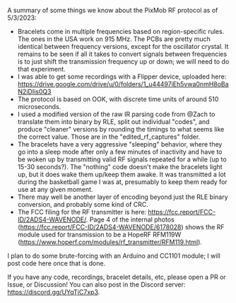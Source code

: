 A summary of some things we know about the PixMob RF protocol as of 5/3/2023:
- Bracelets come in multiple frequencies based on region-specific rules. The ones in the USA work on 915 MHz. The PCBs are pretty much identical between frequency versions, except for the oscillator crystal. It remains to be seen if all it takes to convert signals between frequencies is to just shift the transmission frequency up or down; we will need to do that experiment.
- I was able to get some recordings with a Flipper device, uploaded here: https://drive.google.com/drive/u/0/folders/1_u44497iEh5vwa0nmH8oBaN2iDIis0Q3
- The protocol is based on OOK, with discrete time units of around 510 microseconds.
- I used a modified version of the raw IR parsing code from @Zach to translate them into binary by RLE, split out individual "codes", and produce "cleaner" versions by rounding the timings to what seems like the correct value. Those are in the "edited_rf_captures" folder.
- The bracelets have a very aggressive "sleeping" behavior, where they go into a sleep mode after only a few minutes of inactivity and have to be woken up by transmitting valid RF signals repeated for a while (up to 15-30 seconds?). The "nothing" code doesn't make the bracelets light up, but it does wake them up/keep them awake. It was transmitted a lot during the basketball game I was at, presumably to keep them ready for use at any given moment.
- There may well be another layer of encoding beyond just the RLE binary conversion, and probably some kind of CRC. 
- The FCC filing for the RF transmitter is here: https://fcc.report/FCC-ID/2ADS4-WAVENODE/. Page 4 of the internal photos (https://fcc.report/FCC-ID/2ADS4-WAVENODE/6178028) shows the RF module used for transmission to be a HopeRF RFM119W (https://www.hoperf.com/modules/rf_transmitter/RFM119.html).

I plan to do some brute-forcing with an Arduino and CC1101 module; I will post code here once that is done.

If you have any code, recordings, bracelet details, etc, please open a PR or Issue, or Discussion! You can also post in the Discord server: https://discord.gg/UYqTjC7xp3.
